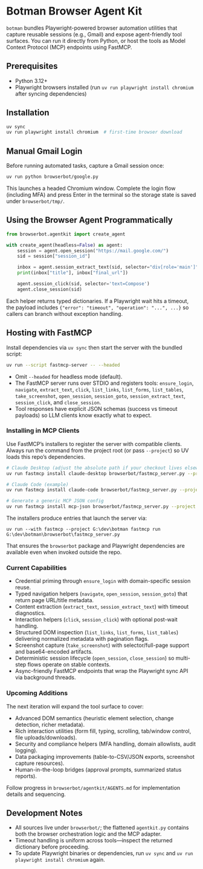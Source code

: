 # Botman Browser Agent Kit

`botman` bundles Playwright-powered browser automation utilities that capture reusable sessions (e.g., Gmail) and expose agent-friendly tool surfaces. You can run it directly from Python, or host the tools as Model Context Protocol (MCP) endpoints using FastMCP.

## Prerequisites

- Python 3.12+
- Playwright browsers installed (run `uv run playwright install chromium` after syncing dependencies)

## Installation

```bash
uv sync
uv run playwright install chromium  # first-time browser download
```

## Manual Gmail Login

Before running automated tasks, capture a Gmail session once:

```bash
uv run python browserbot/google.py
```

This launches a headed Chromium window. Complete the login flow (including MFA) and press Enter in the terminal so the storage state is saved under `browserbot/tmp/`.

## Using the Browser Agent Programmatically

```python
from browserbot.agentkit import create_agent

with create_agent(headless=False) as agent:
    session = agent.open_session("https://mail.google.com/")
    sid = session["session_id"]

    inbox = agent.session_extract_text(sid, selector="div[role='main']")
    print(inbox["title"], inbox["final_url"])

    agent.session_click(sid, selector='text=Compose')
    agent.close_session(sid)
```

Each helper returns typed dictionaries. If a Playwright wait hits a timeout, the payload includes `{"error": "timeout", "operation": "...", ...}` so callers can branch without exception handling.

## Hosting with FastMCP

Install dependencies via `uv sync` then start the server with the bundled script:

```bash
uv run --script fastmcp-server -- --headed
```

- Omit `--headed` for headless mode (default).
- The FastMCP server runs over STDIO and registers tools: `ensure_login`, `navigate`, `extract_text`, `click`, `list_links`, `list_forms`, `list_tables`, `take_screenshot`, `open_session`, `session_goto`, `session_extract_text`, `session_click`, and `close_session`.
- Tool responses have explicit JSON schemas (success vs timeout payloads) so LLM clients know exactly what to expect.

### Installing in MCP Clients

Use FastMCP’s installers to register the server with compatible clients. Always run the command from the project root (or pass `--project`) so UV loads this repo’s dependencies.

```bash
# Claude Desktop (adjust the absolute path if your checkout lives elsewhere)
uv run fastmcp install claude-desktop browserbot/fastmcp_server.py --project G:\dev\botman

# Claude Code (example)
uv run fastmcp install claude-code browserbot/fastmcp_server.py --project G:\dev\botman

# Generate a generic MCP JSON config
uv run fastmcp install mcp-json browserbot/fastmcp_server.py --project G:\dev\botman
```

The installers produce entries that launch the server via:

```
uv run --with fastmcp --project G:\dev\botman fastmcp run G:\dev\botman\browserbot\fastmcp_server.py
```

That ensures the `browserbot` package and Playwright dependencies are available even when invoked outside the repo.

### Current Capabilities

- Credential priming through `ensure_login` with domain-specific session reuse.
- Typed navigation helpers (`navigate`, `open_session`, `session_goto`) that return page URL/title metadata.
- Content extraction (`extract_text`, `session_extract_text`) with timeout diagnostics.
- Interaction helpers (`click`, `session_click`) with optional post-wait handling.
- Structured DOM inspection (`list_links`, `list_forms`, `list_tables`) delivering normalized metadata with pagination flags.
- Screenshot capture (`take_screenshot`) with selector/full-page support and base64-encoded artifacts.
- Deterministic session lifecycle (`open_session`, `close_session`) so multi-step flows operate on stable contexts.
- Async-friendly FastMCP endpoints that wrap the Playwright sync API via background threads.

### Upcoming Additions

The next iteration will expand the tool surface to cover:

- Advanced DOM semantics (heuristic element selection, change detection, richer metadata).
- Rich interaction utilities (form fill, typing, scrolling, tab/window control, file uploads/downloads).
- Security and compliance helpers (MFA handling, domain allowlists, audit logging).
- Data packaging improvements (table-to-CSV/JSON exports, screenshot capture resources).
- Human-in-the-loop bridges (approval prompts, summarized status reports).

Follow progress in `browserbot/agentkit/AGENTS.md` for implementation details and sequencing.

## Development Notes

- All sources live under `browserbot/`; the flattened `agentkit.py` contains both the browser orchestration logic and the MCP adapter.
- Timeout handling is uniform across tools—inspect the returned dictionary before proceeding.
- To update Playwright binaries or dependencies, run `uv sync` and `uv run playwright install chromium` again.
